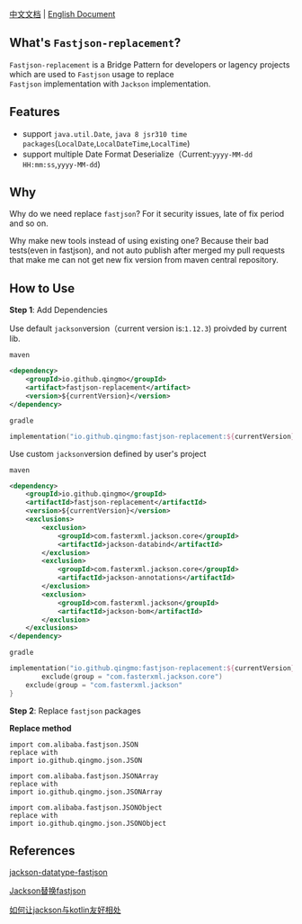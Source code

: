 [中文文档](./README_CN.md) | [English Document](./README.md)

## What's `Fastjson-replacement`?         
`Fastjson-replacement` is a Bridge Pattern for developers or lagency projects which are used to `Fastjson` usage to replace  
`Fastjson` implementation with `Jackson` implementation.

## Features       
* support `java.util.Date`, `java 8 jsr310 time packages`(`LocalDate`,`LocalDateTime`,`LocalTime`)
* support multiple Date Format Deserialize（Current:`yyyy-MM-dd HH:mm:ss`,`yyyy-MM-dd`)

## Why

Why do we need replace `fastjson`? For it security issues, late of fix period and so on.

Why make new tools instead of using existing one? Because their bad tests(even in fastjson), and not auto publish after merged my pull requests that make me can not get new fix version from maven central repository.

## How to Use

**Step 1**: Add Dependencies

Use default `jackson`version（current version is:`1.12.3`) proivded by current lib.

`maven`

```xml
<dependency>
    <groupId>io.github.qingmo</groupId>
    <artifact>fastjson-replacement</artifact>
    <version>${currentVersion}</version>
</dependency>
```

`gradle`

```kotlin
implementation("io.github.qingmo:fastjson-replacement:${currentVersion}")
```



Use custom `jackson`version defined by user's project

`maven`

```xml
<dependency>
    <groupId>io.github.qingmo</groupId>
    <artifactId>fastjson-replacement</artifactId>
    <version>${currentVersion}</version>
    <exclusions>
        <exclusion>
            <groupId>com.fasterxml.jackson.core</groupId>
            <artifactId>jackson-databind</artifactId>
        </exclusion>
        <exclusion>
            <groupId>com.fasterxml.jackson.core</groupId>
            <artifactId>jackson-annotations</artifactId>
        </exclusion>
        <exclusion>
            <groupId>com.fasterxml.jackson</groupId>
            <artifactId>jackson-bom</artifactId>
        </exclusion>
    </exclusions>
</dependency>
```

`gradle`

```kotlin
implementation("io.github.qingmo:fastjson-replacement:${currentVersion}") {
		exclude(group = "com.fasterxml.jackson.core")
    exclude(group = "com.fasterxml.jackson"
}
```

**Step 2**: Replace `fastjson` packages

**Replace method**

```shell
import com.alibaba.fastjson.JSON
replace with
import io.github.qingmo.json.JSON

import com.alibaba.fastjson.JSONArray
replace with
import io.github.qingmo.json.JSONArray

import com.alibaba.fastjson.JSONObject
replace with
import io.github.qingmo.json.JSONObject
```



## References
[jackson-datatype-fastjson](https://github.com/larva-zhang/jackson-datatype-fastjson/blob/master/src/test/java/com/github/larva/zhang/jackson/datatype/fastjson/SimpleReadTest.java)

[Jackson替换fastjson](https://www.cnblogs.com/larva-zhh/p/11544317.html)

[如何让jackson与kotlin友好相处](https://cloud.tencent.com/developer/article/1372442)
